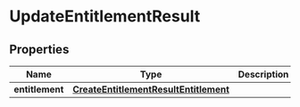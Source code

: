 

# UpdateEntitlementResult


## Properties

| Name | Type | Description | Notes |
|------------ | ------------- | ------------- | -------------|
|**entitlement** | [**CreateEntitlementResultEntitlement**](CreateEntitlementResultEntitlement.md) |  |  [optional] |



